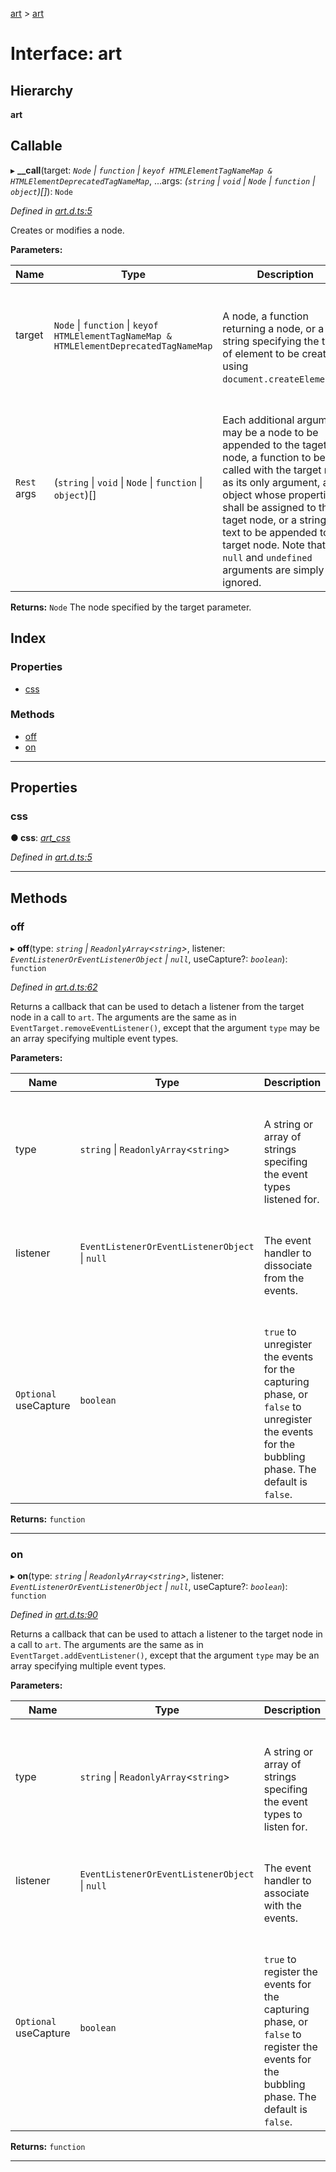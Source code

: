 [art](../README.md) > [art](../interfaces/art.md)

# Interface: art

## Hierarchy

**art**

## Callable
▸ **__call**(target: *`Node` \| `function` \| `keyof HTMLElementTagNameMap & HTMLElementDeprecatedTagNameMap`*, ...args: *(`string` \| `void` \| `Node` \| `function` \| `object`)[]*): `Node`

*Defined in [art.d.ts:5](https://github.com/fasttime/art/blob/0.8.0/art.d.ts#L5)*

Creates or modifies a node.

**Parameters:**

| Name | Type | Description |
| ------ | ------ | ------ |
| target | `Node` \| `function` \| `keyof HTMLElementTagNameMap & HTMLElementDeprecatedTagNameMap` |  <br><br>A node, a function returning a node, or a string specifying the type of element to be created using <code>document.createElement()</code>. |
| `Rest` args | (`string` \| `void` \| `Node` \| `function` \| `object`)[] |  <br><br>Each additional argument may be a node to be appended to the taget node, a function to be called with the target node as its only argument, an object whose properties shall be assigned to the taget node, or a string of text to be appended to the target node. Note that <code>null</code> and <code>undefined</code> arguments are simply ignored. |

**Returns:** `Node`
The node specified by the target parameter.

## Index

### Properties

* [css](art.md#css)

### Methods

* [off](art.md#off)
* [on](art.md#on)

---

## Properties

<a id="css"></a>

###  css

**● css**: *[art_css](art_css.md)*

*Defined in [art.d.ts:5](https://github.com/fasttime/art/blob/0.8.0/art.d.ts#L5)*

___

## Methods

<a id="off"></a>

###  off

▸ **off**(type: *`string` \| `ReadonlyArray`<`string`>*, listener: *`EventListenerOrEventListenerObject` \| `null`*, useCapture?: *`boolean`*): `function`

*Defined in [art.d.ts:62](https://github.com/fasttime/art/blob/0.8.0/art.d.ts#L62)*

Returns a callback that can be used to detach a listener from the target node in a call to `art`. The arguments are the same as in `EventTarget.removeEventListener()`, except that the argument `type` may be an array specifying multiple event types.

**Parameters:**

| Name | Type | Description |
| ------ | ------ | ------ |
| type | `string` \| `ReadonlyArray`<`string`> |  <br><br>A string or array of strings specifing the event types listened for. |
| listener | `EventListenerOrEventListenerObject` \| `null` |  <br><br>The event handler to dissociate from the events. |
| `Optional` useCapture | `boolean` |  <br><br><code>true</code> to unregister the events for the capturing phase, or <code>false</code> to unregister the events for the bubbling phase. The default is <code>false</code>. |

**Returns:** `function`

___
<a id="on"></a>

###  on

▸ **on**(type: *`string` \| `ReadonlyArray`<`string`>*, listener: *`EventListenerOrEventListenerObject` \| `null`*, useCapture?: *`boolean`*): `function`

*Defined in [art.d.ts:90](https://github.com/fasttime/art/blob/0.8.0/art.d.ts#L90)*

Returns a callback that can be used to attach a listener to the target node in a call to `art`. The arguments are the same as in `EventTarget.addEventListener()`, except that the argument `type` may be an array specifying multiple event types.

**Parameters:**

| Name | Type | Description |
| ------ | ------ | ------ |
| type | `string` \| `ReadonlyArray`<`string`> |  <br><br>A string or array of strings specifing the event types to listen for. |
| listener | `EventListenerOrEventListenerObject` \| `null` |  <br><br>The event handler to associate with the events. |
| `Optional` useCapture | `boolean` |  <br><br><code>true</code> to register the events for the capturing phase, or <code>false</code> to register the events for the bubbling phase. The default is <code>false</code>. |

**Returns:** `function`

___

